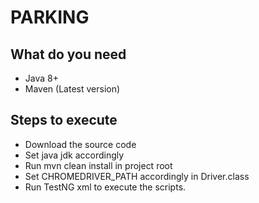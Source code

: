 # PARKING

## What do you need
 - Java 8+
 - Maven (Latest version)

## Steps to execute
  - Download the source code
  - Set java jdk accordingly
  - Run mvn clean install in project root
  - Set CHROMEDRIVER_PATH accordingly in Driver.class
  - Run TestNG xml to execute the scripts.
